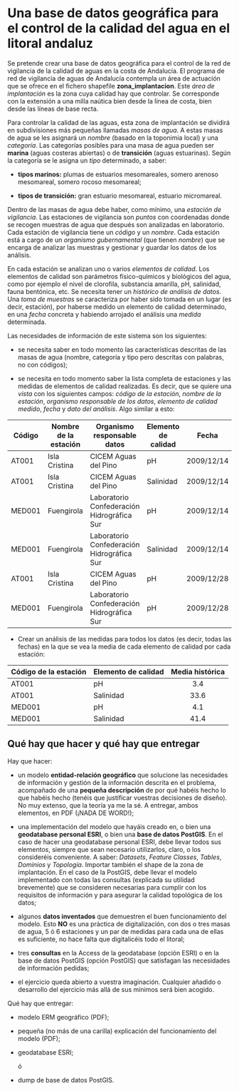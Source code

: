 # Una base de datos geográfica para el control de la calidad del agua en el litoral andaluz

Se pretende crear una base de datos geográfica para el control de la red de
vigilancia de la calidad de aguas en la costa de Andalucía. El programa de red
de vigilancia de aguas de Andalucía contempla un área de actuación que se ofrece
en el fichero shapefile __zona_implantacion__. Este _área de implantación_ es la
zona cuya calidad hay que controlar. Se corresponde con la extensión a una milla
naútica bien desde la línea de costa, bien desde las líneas de base recta.

Para controlar la calidad de las aguas, esta zona de implantación se dividirá en
subdivisiones más pequeñas llamadas _masas de agua_. A estas masas de agua se
les asignará un _nombre_ (basado en la toponimia local) y una _categoría_. Las
categorías posibles para una masa de agua pueden ser __marina__ (aguas costeras
abiertas) o de __transición__ (aguas estuarinas). Según la categoría se le
asigna un _tipo_ determinado, a saber:

* __tipos marinos:__ plumas de estuarios mesomareales, somero arenoso
  mesomareal, somero rocoso mesomareal;

* __tipos de transición:__ gran estuario mesomareal, estuario micromareal.

Dentro de las masas de agua debe haber, como mínimo, una _estación de
vigilancia_. Las estaciones de vigilancia son _puntos_ con coordenadas donde se
recogen muestras de agua que después son analizadas en laboratorio. Cada
estación de vigilancia tiene un _código_ y un _nombre_. Cada estación está a
cargo de un _organismo gubernamental_ (que tienen _nombre_) que se encarga de
analizar las muestras y gestionar y guardar los datos de los análisis.

En cada estación se analizan uno o varios _elementos de calidad_. Los elementos
de calidad son parámetros físico-químicos y biológicos del agua, como por
ejemplo el nivel de clorofila, substancia amarilla, pH, salinidad, fauna
bentónica, etc. Se necesita tener un _histórico de análisis de datos_. Una _toma
de muestras_ se caracteriza por haber sido tomada en un lugar (es decir,
estación), por haberse medido un elemento de calidad determinado, en una _fecha_
concreta y habiendo arrojado el análisis una _medida_ determinada.

Las necesidades de información de este sistema son los siguientes:

* se necesita saber en todo momento las características descritas de las masas
  de agua (nombre, categoría y tipo pero descritas con palabras, no con
  códigos);

* se necesita en todo momento saber la lista completa de estaciones y las
  medidas de elementos de calidad realizadas. Es decir, que se quiere una
  _vista_ con los siguientes campos: _código de la estación_, _nombre de la
  estación_, _organismo responsable de los datos_, _elemento de calidad medido_,
  _fecha_ y _dato del análisis_. Algo similar a esto:

| Código | Nombre de la estación | Organismo responsable datos | Elemento de calidad | Fecha | Dato |
| ------ | --------------------- | --------------------------- | ------------------- | :---: | :--: |
| AT001 | Isla Cristina | CICEM Aguas del Pino | pH | 2009/12/14 | 3 |
| AT001 | Isla Cristina | CICEM Aguas del Pino | Salinidad | 2009/12/14 | 34 |
| MED001 | Fuengirola | Laboratorio Confederación Hidrográfica Sur | pH | 2009/12/14 | 4 |
| MED001 | Fuengirola | Laboratorio Confederación Hidrográfica Sur | Salinidad | 2009/12/14 | 45 |
| AT001 | Isla Cristina | CICEM Aguas del Pino | pH | 2009/12/28 | 5 |
| MED001 | Fuengirola | Laboratorio Confederación Hidrográfica Sur | pH | 2009/12/28 | 40 |
			
* Crear un análisis de las medidas para todos los datos (es decir, todas las
  fechas) en la que se vea la media de cada elemento de calidad por cada
  estación:

| Código de la estación | Elemento de calidad | Media histórica |
| --------------------- | ------------------- | :-------------: |
| AT001 | pH | 3.4 |
| AT001 | Salinidad | 33.6 |
| MED001 | pH | 4.1 |
| MED001 | Salinidad | 41.4 |


## Qué hay que hacer y qué hay que entregar

Hay que hacer: 				

* un modelo __entidad-relación geográfico__ que solucione las necesidades de
  información y gestión de la información descrita en el problema, acompañado de
  una __pequeña descripción__ de por qué habéis hecho lo que habéis hecho
  (tenéis que justificar vuestras decisiones de diseño). No muy extenso, que la
  teoría ya me la sé. A entregar, ambos elementos, en PDF (¡NADA DE WORD!);
  
* una implementación del modelo que hayáis creado en, o bien una __geodatabase
  personal ESRI__, o bien una __base de datos PostGIS__. En el caso de hacer una
  geodatabase personal ESRI, debe llevar todos sus elementos, siempre que sean
  necesario utilizarlos, claro, o los consideréis conveniente. A saber:
  _Datasets_, _Feature Classes_, _Tables_, _Dominios_ y _Topología_. Importar
  también el shape de la zona de implantación. En el caso de la PostGIS, debe
  llevar el modelo implementado con todas las consultas (explicada su utilidad
  brevemente) que se consideren necesarias para cumplir con los requisitos de
  información y para asegurar la calidad topológica de los datos;

* algunos __datos inventados__ que demuestren el buen funcionamiento del modelo.
  Esto __NO__ es una práctica de digitalización, con dos o tres masas de agua, 5
  ó 6 estaciones y un par de medidas para cada una de ellas es suficiente, no
  hace falta que digitalicéis todo el litoral;

* tres __consultas__ en la Access de la geodatabase (opción ESRI) o en la base
  de datos PostGIS (opción PostGIS) que satisfagan las necesidades de
  información pedidas;

* el ejercicio queda abierto a vuestra imaginación. Cualquier añadido o
  desarrollo del ejercicio más allá de sus mínimos será bien acogido.

Qué hay que entregar:

* modelo ERM geográfico (PDF);

* pequeña (no más de una carilla) explicación del funcionamiento del modelo
  (PDF);

* geodatabase ESRI;

  ó

* dump de base de datos PostGIS.
